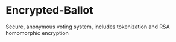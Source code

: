 # Encrypted-Ballot
Secure, anonymous voting system, includes tokenization and RSA homomorphic encryption
